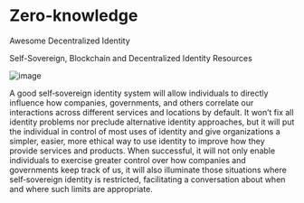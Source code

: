 # Zero-knowledge 

Awesome Decentralized Identity

Self-Sovereign, Blockchain and Decentralized Identity Resources

![image](https://github.com/Raghu-2005/Zero-knowledge/assets/133131441/029459f2-bd2e-4343-839b-af8c7b11ee83)

A good self‐sovereign identity system will allow individuals to directly influence how companies, governments, and others correlate our interactions across different services and locations by default. It won’t fix all identity problems nor preclude alternative identity approaches, but it will put the individual in control of most uses of identity and give organizations a simpler, easier, more ethical way to use identity to improve how they provide services and products. When successful, it will not only enable individuals to exercise greater control over how companies and governments keep track of us, it will also illuminate those situations where self‐sovereign identity is restricted, facilitating a conversation about when and where such limits are appropriate. 


